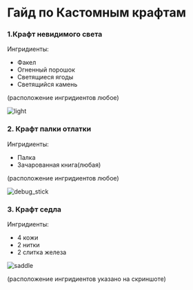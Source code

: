 # Гайд по Кастомным крафтам

### 1.Крафт невидимого света
Ингридиенты:
- Факел
- Огненный порошок
- Светящиеся ягоды
- Светящийся камень

(расположение ингридиентов любое)

![light](https://github.com/Kr1sper59/CME_World_wiki/blob/8736f35c561b610ac4d82fa88fbaec5e0dfdf1f7/light.png)

### 2. Крафт палки отлатки
Ингридиенты:
- Палка
- Зачарованная книга(любая)

(расположение ингридиентов любое)

![debug_stick](https://github.com/Kr1sper59/CME_World_wiki/blob/8736f35c561b610ac4d82fa88fbaec5e0dfdf1f7/debug_stick.png)

### 3. Крафт седла
Ингридиенты:
- 4 кожи
- 2 нитки
- 2 слитка железа

![saddle](https://github.com/Kr1sper59/CME_World_wiki/blob/8736f35c561b610ac4d82fa88fbaec5e0dfdf1f7/saddle.png)

(расположение ингридиентов указано на скриншоте)
